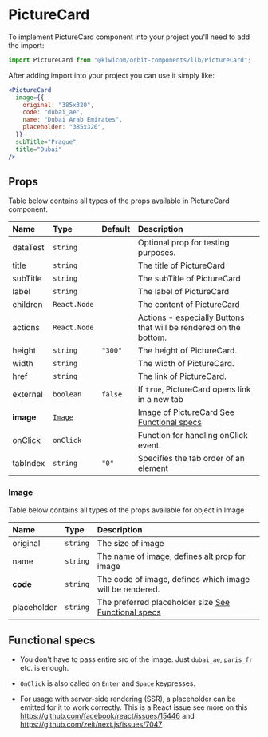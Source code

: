 # PictureCard

To implement PictureCard component into your project you'll need to add the import:

```jsx
import PictureCard from "@kiwicom/orbit-components/lib/PictureCard";
```

After adding import into your project you can use it simply like:

```jsx
<PictureCard
  image={{
    original: "385x320",
    code: "dubai_ae",
    name: "Dubai Arab Emirates",
    placeholder: "385x320",
  }}
  subTitle="Prague"
  title="Dubai"
/>
```

## Props

Table below contains all types of the props available in PictureCard component.

| Name      | Type              | Default | Description                                                       |
| :-------- | :---------------- | :------ | :---------------------------------------------------------------- |
| dataTest  | `string`          |         | Optional prop for testing purposes.                               |
| title     | `string`          |         | The title of PictureCard                                          |
| subTitle  | `string`          |         | The subTitle of PictureCard                                       |
| label     | `string`          |         | The label of PictureCard                                          |
| children  | `React.Node`      |         | The content of PictureCard                                        |
| actions   | `React.Node`      |         | Actions - especially Buttons that will be rendered on the bottom. |
| height    | `string`          | `"300"` | The height of PictureCard.                                        |
| width     | `string`          |         | The width of PictureCard.                                         |
| href      | `string`          |         | The link of PictureCard.                                          |
| external  | `boolean`         | `false` | If `true`, PictureCard opens link in a new tab                    |
| **image** | [`Image`](#Image) |         | Image of PictureCard [See Functional specs](#functional-specs)    |
| onClick   | `onClick`         |         | Function for handling onClick event.                              |
| tabIndex  | `string`          | `"0"`   | Specifies the tab order of an element                             |

### Image

Table below contains all types of the props available for object in Image

| Name        | Type     | Description                                                              |
| :---------- | :------- | :----------------------------------------------------------------------- |
| original    | `string` | The size of image                                                        |
| name        | `string` | The name of image, defines alt prop for image                            |
| **code**    | `string` | The code of image, defines which image will be rendered.                 |
| placeholder | `string` | The preferred placeholder size [See Functional specs](#functional-specs) |

## Functional specs

- You don't have to pass entire src of the image. Just `dubai_ae`, `paris_fr` etc. is enough.

- `OnClick` is also called on `Enter` and `Space` keypresses.

- For usage with server-side rendering (SSR), a placeholder can be emitted for it to work correctly. This is a React issue see more on this https://github.com/facebook/react/issues/15446 and https://github.com/zeit/next.js/issues/7047
